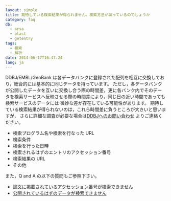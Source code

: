 ```yaml
---
layout: simple
title: 期待している検索結果が得られません。検索方法が誤っているのでしょうか
category: faq
db:
  - arsa
  - blast
  - getentry
tags: 
  - 検索
  - 解析
date: 2014-06-17T16:47:24
lang: ja
---
```


DDBJ/EMBL/GenBank は各データバンクに登録された配列を相互に交換しており，総合的には基本的に同じデータを持っています。
ただし，各データバンクが公開したデータを互いに交換し合う際の時間差，更に各バンク内でそのデータを検索サービスへ反映させる際の時間差により，同じ日の近い時間であっても検索サービスのデータには 微妙な差が存在している可能性があります。
期待している検索結果が得られないのは，これら時間差に負うところが大きいと思いますが，
さらに詳細な調査が必要な場合は[DDBJへのお問い合わせ](/contact-ddbj.html)
よりご連絡ください。  

  - 検索プログラム名や検索を行なった URL
  - 検索条件
  - 検索を行った日時
  - 検索されるはずのエントリのアクセッション番号
  - 検索結果の URL
  - その他

また，Q and A の以下の質問もご参照下さい。

  - [論文に掲載されているアクセッション番号が検索できません](/faq/ja/cannot-find-accession-number-cited-paper.html)
  - [公開されているはずのデータが検索できません](/faq/ja/cannot-find-data-already-published.html)
